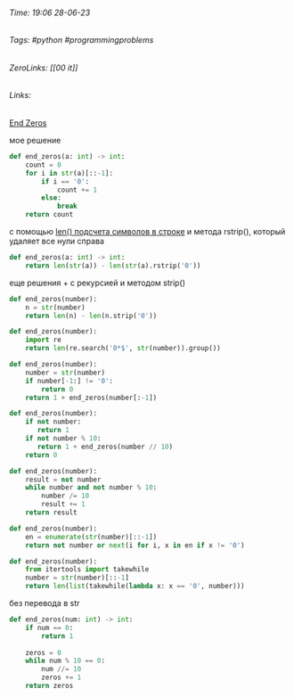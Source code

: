 ###### Time: 19:06  28-06-23  
###### Tags: #python #programmingproblems 
###### ZeroLinks: [[00 it]]
###### Links: 

[End Zeros](https://py.checkio.org/ru/mission/end-zeros/)

мое решение

```python
def end_zeros(a: int) -> int:
    count = 0
    for i in str(a)[::-1]:
        if i == '0':
            count += 1
        else:
            break
    return count
```

c помощью [len() подсчета символов в строке](<str(), len().md>) и метода rstrip(), который удаляет все нули справа 
```python
def end_zeros(a: int) -> int: 
	return len(str(a)) - len(str(a).rstrip('0'))
```

еще решения +  с рекурсией и методом strip()

```python
def end_zeros(number):
    n = str(number)
    return len(n) - len(n.strip('0'))

def end_zeros(number):
    import re
    return len(re.search('0*$', str(number)).group())

def end_zeros(number):
    number = str(number)
    if number[-1:] != '0':
        return 0
    return 1 + end_zeros(number[:-1])

def end_zeros(number):
    if not number:
       return 1
    if not number % 10:
       return 1 + end_zeros(number // 10)
    return 0

def end_zeros(number):
    result = not number
    while number and not number % 10:
        number /= 10
        result += 1
    return result

def end_zeros(number):
    en = enumerate(str(number)[::-1])
    return not number or next(i for i, x in en if x != '0')

def end_zeros(number):
    from itertools import takewhile
    number = str(number)[::-1]
    return len(list(takewhile(lambda x: x == '0', number)))
```

без перевода в str

```python
def end_zeros(num: int) -> int:
    if num == 0:
        return 1
    
    zeros = 0
    while num % 10 == 0:
        num //= 10
        zeros += 1
    return zeros
```